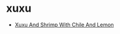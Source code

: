 # xuxu

 * [Xuxu And Shrimp With Chile And Lemon](../../index/x/xuxu-and-shrimp-with-chile-and-lemon-354968.json)

